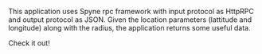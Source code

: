 This application uses Spyne rpc framework with input protocol as HttpRPC and output protocol as JSON. 
Given the location parameters (lattitude and longitude) along with the radius, the application returns some useful data.

Check it out!
